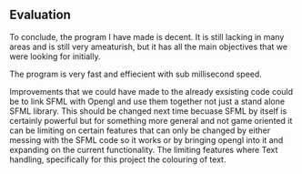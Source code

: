 
## Evaluation

To conclude, the program I have made is decent. It is still lacking in many areas and is still very ameaturish, but it has all the main objectives
that we were looking for initially.

The program is very fast and effiecient with sub millisecond speed.



Improvements that we could have made to the already exsisting code could be to link SFML with Opengl and use them together not just a stand alone SFML library.
This should be changed next time becuase SFML by itself is certainly powerful but for something more general and not game oriented it can be limiting on certain features
that can only be changed by either messing with the SFML code so it works or by bringing opengl into it and expanding on the current functionality. The
limiting features where Text handling, specifically for this project the colouring of text.



